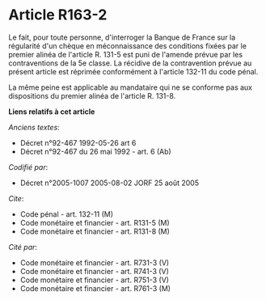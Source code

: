 # Article R163-2

Le fait, pour toute personne, d'interroger la Banque de France sur la régularité d'un chèque en méconnaissance des conditions
fixées par le premier alinéa de l'article R. 131-5 est puni de l'amende prévue par les contraventions de la 5e classe. La
récidive de la contravention prévue au présent article est réprimée conformément à l'article 132-11 du code pénal.

La même peine est applicable au mandataire qui ne se conforme pas aux dispositions du premier alinéa de l'article R. 131-8.

**Liens relatifs à cet article**

_Anciens textes_:

  - Décret n°92-467 1992-05-26 art 6
  - Décret n°92-467 du 26 mai 1992 - art. 6 (Ab)

_Codifié par_:

  - Décret n°2005-1007 2005-08-02 JORF 25 août 2005

_Cite_:

  - Code pénal - art. 132-11 (M)
  - Code monétaire et financier - art. R131-5 (M)
  - Code monétaire et financier - art. R131-8 (M)

_Cité par_:

  - Code monétaire et financier - art. R731-3 (V)
  - Code monétaire et financier - art. R741-3 (V)
  - Code monétaire et financier - art. R751-3 (V)
  - Code monétaire et financier - art. R761-3 (M)
